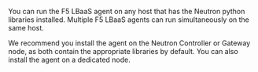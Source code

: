 You can run the F5 LBaaS agent on any host that has the Neutron python libraries installed. Multiple F5 LBaaS agents can run simultaneously on the same host.

We recommend you install the agent on the Neutron Controller or Gateway node, as both contain the appropriate libraries by default. You can also install the agent on a dedicated node. 